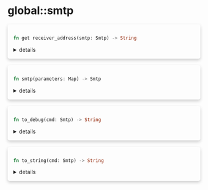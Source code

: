 # global::smtp



<div markdown="span" style='box-shadow: 0 4px 8px 0 rgba(0,0,0,0.2); padding: 15px; border-radius: 5px;'>

```rust
fn get receiver_address(smtp: Smtp) -> String
```

<details>
<summary markdown="span"> details </summary>

Get the receiver address from a smtp service.
</details>

</div>
</br>


<div markdown="span" style='box-shadow: 0 4px 8px 0 rgba(0,0,0,0.2); padding: 15px; border-radius: 5px;'>

```rust
fn smtp(parameters: Map) -> Smtp
```

<details>
<summary markdown="span"> details </summary>

Build a new SMTP service.
</details>

</div>
</br>


<div markdown="span" style='box-shadow: 0 4px 8px 0 rgba(0,0,0,0.2); padding: 15px; border-radius: 5px;'>

```rust
fn to_debug(cmd: Smtp) -> String
```

<details>
<summary markdown="span"> details </summary>


</details>

</div>
</br>


<div markdown="span" style='box-shadow: 0 4px 8px 0 rgba(0,0,0,0.2); padding: 15px; border-radius: 5px;'>

```rust
fn to_string(cmd: Smtp) -> String
```

<details>
<summary markdown="span"> details </summary>


</details>

</div>
</br>

